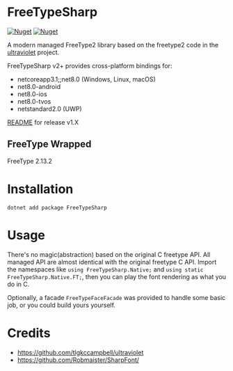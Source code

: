 # FreeTypeSharp
[![Nuget](https://img.shields.io/nuget/v/FreeTypeSharp)](https://www.nuget.org/packages/FreeTypeSharp/)
[![Nuget](https://img.shields.io/nuget/vpre/FreeTypeSharp)](https://www.nuget.org/packages/FreeTypeSharp/)

A modern managed FreeType2 library based on the freetype2 code in the [ultraviolet](https://github.com/tlgkccampbell/ultraviolet/tree/develop/Source/Ultraviolet.FreeType2) project.

FreeTypeSharp v2+ provides cross-platform bindings for:

- netcoreapp3.1;;net8.0 (Windows, Linux, macOS)
- net8.0-android
- net8.0-ios
- net8.0-tvos
- netstandard2.0 (UWP)

[README](https://github.com/ryancheung/FreeTypeSharp/tree/v1) for release v1.X

## FreeType Wrapped

FreeType 2.13.2

# Installation

`dotnet add package FreeTypeSharp`

# Usage

There's no magic(abstraction) based on the original C freetype API. All managed API are almost identical with the original freetype C API. Import the namespaces like `using FreeTypeSharp.Native;` and `using static FreeTypeSharp.Native.FT;`, then you can play the font rendering as what you do in C.

Optionally, a facade `FreeTypeFaceFacade` was provided to handle some basic job, or you could build yours yourself.

# Credits

- https://github.com/tlgkccampbell/ultraviolet
- https://github.com/Robmaister/SharpFont/

